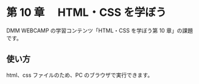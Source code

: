 # 第 10 章　 HTML・CSS を学ぼう

DMM WEBCAMP の学習コンテンツ「HTML・CSS を学ぼう第 10 章」の課題です。

## 使い方

html、css ファイルのため、PC のブラウザで実行できます。
